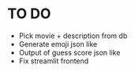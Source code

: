 # TO DO

- Pick movie + description from db
- Generate emoji json like
- Output of guess score json like
- Fix streamlit frontend
